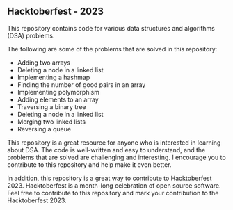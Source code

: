 ## Hacktoberfest - 2023

This repository contains code for various data structures and algorithms (DSA) problems. 

The following are some of the problems that are solved in this repository:

* Adding two arrays
* Deleting a node in a linked list
* Implementing a hashmap
* Finding the number of good pairs in an array
* Implementing polymorphism
* Adding elements to an array
* Traversing a binary tree
* Deleting a node in a linked list
* Merging two linked lists
* Reversing a queue

This repository is a great resource for anyone who is interested in learning about DSA. The code is well-written and easy to understand, and the problems that are solved are challenging and interesting. I encourage you to contribute to this repository and help make it even better.

In addition, this repository is a great way to contribute to Hacktoberfest 2023. Hacktoberfest is a month-long celebration of open source software. Feel free to contribute to this repository and mark your contribution to the Hacktoberfest 2023.
